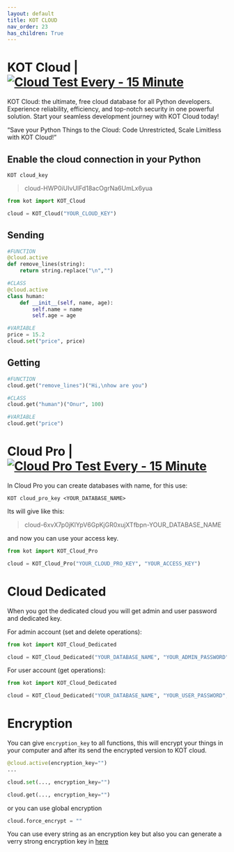 ```yaml
---
layout: default
title: KOT CLOUD
nav_order: 23
has_children: True
---
```


# KOT Cloud | [![Cloud Test Every - 15 Minute](https://github.com/KOT/KOT/actions/workflows/cloud_test.yml/badge.svg)](https://github.com/KOT/KOT/actions/workflows/cloud_test.yml)
KOT Cloud: the ultimate, free cloud database for all Python developers. Experience reliability, efficiency, and top-notch security in one powerful solution. Start your seamless development journey with KOT Cloud today!

“Save your Python Things to the Cloud: Code Unrestricted, Scale Limitless with KOT Cloud!”



## Enable the cloud connection in your Python
```console
KOT cloud_key
```

> cloud-HWP0iUIvUlFd18acOgrNa6UmLx6yua

```python
from kot import KOT_Cloud

cloud = KOT_Cloud("YOUR_CLOUD_KEY")
```

## Sending


```python
#FUNCTION
@cloud.active
def remove_lines(string):
    return string.replace("\n","")

#CLASS
@cloud.active
class human:
    def __init__(self, name, age):
        self.name = name
        self.age = age

#VARIABLE
price = 15.2
cloud.set("price", price)
```


## Getting

```python
#FUNCTION
cloud.get("remove_lines")("Hi,\nhow are you")

#CLASS
cloud.get("human")("Onur", 100)

#VARIABLE
cloud.get("price")
```





# Cloud Pro | [![Cloud Pro Test Every - 15 Minute](https://github.com/KOT/KOT/actions/workflows/cloud_pro_test.yml/badge.svg)](https://github.com/KOT/KOT/actions/workflows/cloud_pro_test.yml)
In Cloud Pro you can create databases with name, for this use:

```console
KOT cloud_pro_key <YOUR_DATABASE_NAME>
```

Its will give like this:

> cloud-6xvX7p0jKlYpV6GpKjGR0xujXTfbpn-YOUR_DATABASE_NAME

and now you can use your access key.

```python
from kot import KOT_Cloud_Pro

cloud = KOT_Cloud_Pro("YOUR_CLOUD_PRO_KEY", "YOUR_ACCESS_KEY")
```


# Cloud Dedicated
When you got the dedicated cloud you will get admin and user password and dedicated key.

For admin account (set and delete operations):
```python
from kot import KOT_Cloud_Dedicated

cloud = KOT_Cloud_Dedicated("YOUR_DATABASE_NAME", "YOUR_ADMIN_PASSWORD", "YOUR_DEDICATED_KEY")
```

For user account (get operations):
```python
from kot import KOT_Cloud_Dedicated

cloud = KOT_Cloud_Dedicated("YOUR_DATABASE_NAME", "YOUR_USER_PASSWORD", "YOUR_DEDICATED_KEY")
```


# Encryption
You can give `encryption_key` to all functions, this will encrypt your things in your computer and after its send the encrypted version to KOT cloud.

```python
@cloud.active(encryption_key="")
...

cloud.set(..., encryption_key="")

cloud.get(..., encryption_key="")

```

or you can use global encryption

```python
cloud.force_encrypt = ""
```

You can use every string as an encryption key but also you can generate a verry strong encryption key in [here](https://docs.kot.co/features/encryption.html#fernet-key-generation)
